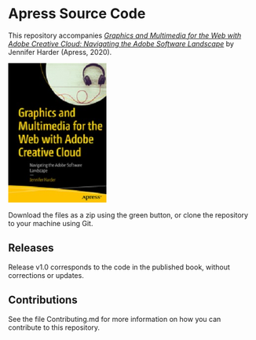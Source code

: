 # Apress Source Code

This repository accompanies [*Graphics and Multimedia for the Web with Adobe Creative Cloud: Navigating the Adobe Software Landscape*](https://www.apress.com/9781484241011) by Jennifer Harder (Apress, 2020).

[comment]: #cover
![Cover image](9781484238226.jpg)

Download the files as a zip using the green button, or clone the repository to your machine using Git.

## Releases

Release v1.0 corresponds to the code in the published book, without corrections or updates.

## Contributions

See the file Contributing.md for more information on how you can contribute to this repository.